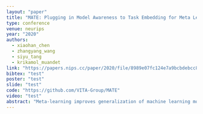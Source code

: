 ```yaml
---
layout: "paper"
title: "MATE: Plugging in Model Awareness to Task Embedding for Meta Learning"
type: conference
venue: neurips
year: "2020"
authors:
  - xiaohan_chen
  - zhangyang_wang
  - siyu_tang
  - krikamol_muandet
link: "https://papers.nips.cc/paper/2020/file/8989e07fc124e7a9bcbdebcc8ace2bc0-Paper.pdf"
bibtex: "test"
poster: "test"
slide: "test"
code: "https://github.com/VITA-Group/MATE"
video: "test"
abstract: "Meta-learning improves generalization of machine learning models when faced with previously unseen tasks by leveraging experiences from different, yet related prior tasks. To allow for better generalization, we propose a novel task representation called model-aware task embedding (MATE) that incorporates not only the data distributions of different tasks, but also the complexity of the tasks through the models used. The task complexity is taken into account by a novel variant of kernel mean embedding, combined with an instance-adaptive attention mechanism inspired by an SVM-based feature selection algorithm. Together with conditioning layers in deep neural networks, MATE can be easily incorporated into existing meta learners as a plug-and-play module. While MATE is widely applicable to general tasks where the concept of task/environment is involved, we demonstrate its effectiveness in few-shot learning by improving a state-of-the-art model consistently on two benchmarks. Source codes for this paper are available at https://github.com/VITA-Group/MATE."
---
```

